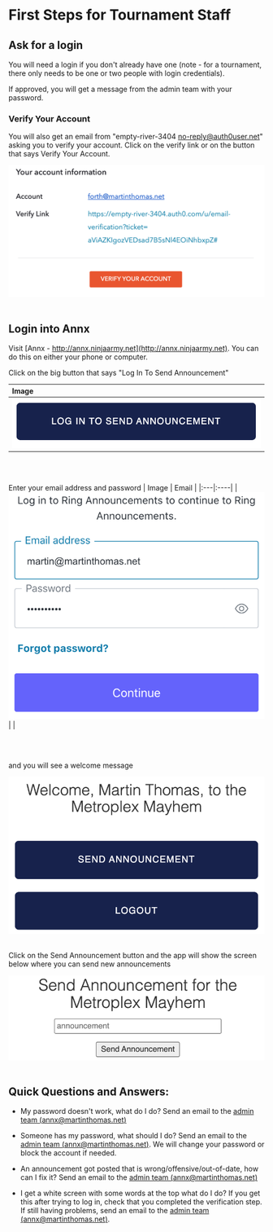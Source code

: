 
# First Steps for Tournament Staff

## Ask for a login
You will need a login if you don't already have one (note - for a tournament, there only needs to be one or two people with login credentials).

If approved, you will get a message from the admin team with your password.

### Verify Your Account
You will also get an email from "empty-river-3404 <no-reply@auth0user.net>" asking you to verify your account.  Click on the verify link or on the button that says Verify Your Account.

![verify email image](/assets/img/verify_account.png)
<br />
<br />

## Login into Annx

Visit [Annx - http://annx.ninjaarmy.net](http://annx.ninjaarmy.net). You can do this on either your phone or computer.

Click on the big button that says "Log In To Send Announcement"

| Image |
|:---|
|![Login button img](/assets/img/loginbutton.png)|

<br />
<br />


Enter your email address and password
| Image | Email |
|:---|:----|
|![email entry](/assets/img/email_entry.png)| |

<br />
<br />

and you will see a welcome message

![welcome](/assets/img/welcome.png)
<br />
<br />


Click on the Send Announcement button and the app will show the screen below where you can send new announcements

![send announcement](/assets/img/send_announcement.png)
<br />
<br />

## Quick Questions and Answers:

- My password doesn't work, what do I do? Send an email to the [admin team (annx@martinthomas.net)](mailto:annx@martinthomas.net)

- Someone has my password, what should I do? Send an email to the [admin team (annx@martinthomas.net)](mailto:annx@martinthomas.net).  We will change your password or block the account if needed.

- An announcement got posted that is wrong/offensive/out-of-date, how can I fix it? Send an email to the [admin team (annx@martinthomas.net)](mailto:annx@martinthomas.net)

- I get a white screen with some words at the top what do I do? If you get this after trying to log in, check that you completed the verification step. If still having problems, send an email to the [admin team (annx@martinthomas.net)](mailto:annx@martinthomas.net).

